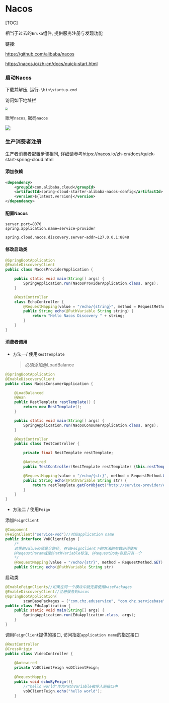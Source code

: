 # Nacos

[TOC]

相当于过去的`Eruka`组件, 提供服务注册与发现功能

链接:

https://github.com/alibaba/nacos

https://nacos.io/zh-cn/docs/quick-start.html

### 启动Nacos

下载并解压, 运行`.\bin\startup.cmd`

访问如下地址栏

<img src="D:\java资料\springcloud\cloud新\img\1.png" style="zoom:50%;" />

账号`nacos`, 密码`nacos`

<img src="..\..\..\..\java资料\springcloud\cloud新\img\2.png"/>

### 生产消费者注册

生产者消费者配置步骤相同, 详细请参考https://nacos.io/zh-cn/docs/quick-start-spring-cloud.html

#### 添加依赖

```xml
<dependency>
    <groupId>com.alibaba.cloud</groupId>
    <artifactId>spring-cloud-starter-alibaba-nacos-config</artifactId>
    <version>${latest.version}</version>
</dependency>
```

#### 配置Nacos

```properties
server.port=8070
spring.application.name=service-provider

spring.cloud.nacos.discovery.server-addr=127.0.0.1:8848
```

#### 修改启动类

```java
@SpringBootApplication
@EnableDiscoveryClient
public class NacosProviderApplication {

	public static void main(String[] args) {
		SpringApplication.run(NacosProviderApplication.class, args);
	}

	@RestController
	class EchoController {
		@RequestMapping(value = "/echo/{string}", method = RequestMethod.GET)
		public String echo(@PathVariable String string) {
			return "Hello Nacos Discovery " + string;
		}
	}
}
```

#### 消费者调用

- 方法一/ 使用`RestTemplate`

  > 必须添加@LoadBalance

```java
@SpringBootApplication
@EnableDiscoveryClient
public class NacosConsumerApplication {

    @LoadBalanced
    @Bean
    public RestTemplate restTemplate() {
        return new RestTemplate();
    }

    public static void main(String[] args) {
        SpringApplication.run(NacosConsumerApplication.class, args);
    }

    @RestController
    public class TestController {

        private final RestTemplate restTemplate;

        @Autowired
        public TestController(RestTemplate restTemplate) {this.restTemplate = restTemplate;}

        @RequestMapping(value = "/echo/{str}", method = RequestMethod.GET)
        public String echo(@PathVariable String str) {
            return restTemplate.getForObject("http://service-provider/echo/" + str, String.class);
        }
    }
}
```

- 方法二 / 使用`Feign`

添加`FeignClient`

```java
@Component
@FeignClient("service-vod")//对应application name
public interface VoDClientFeign {
    /*
    这里的value必须是全路径, 在该FeignClient下的方法的参数必须使用
    @ReqeustParam或是@PathVariable标注, @RequestBody有且只有一个
    */
    @RequestMapping(value = "/echo/{str}", method = RequestMethod.GET)
    public String echo(@PathVariable String str) 

```

启动类

```java
@EnableFeignClients//如果在同一个模块中就无需使用basePackages
@EnableDiscoveryClient//注册服务到nacos
@SpringBootApplication(
        scanBasePackages = {"com.chz.eduservice", "com.chz.servicebase"})
public class EduApplication {
    public static void main(String[] args) {
        SpringApplication.run(EduApplication.class, args);
    }
}
```

调用`FeignClient`提供的接口, 访问指定`application name`的指定接口

```java
@RestController
@CrossOrigin
public class VideoController {
  
    @Autowired
    private VoDClientFeign voDClientFeign;
    
    @RequestMappig
    public void echoByFeign(){
        //"hello world"作为PathVariable被传入到接口中
        voDClientFeign.echo("hello world");
    }
    
```

